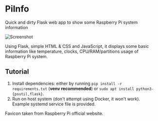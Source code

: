 # PiInfo
Quick and dirty Flask web app to show some Raspberry Pi system information

![Screenshot](https://i.imgur.com/Gp3Yhtq.png "Screenshot")

Using Flask, simple HTML & CSS and JavaScript, it displays some basic information like temperature, clocks, CPU/RAM/partitions usage of Raspberry Pi system.

## Tutorial

1. Install dependencies: either by running `pip install -r requirements.txt` (**venv recommended**) or `sudo apt install python3-{psutil,flask}`.
2. Run on host system (don't attempt using Docker, it won't work). Example systemd service file is provided.

Favicon taken from Raspberry Pi official website.
